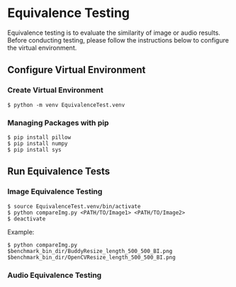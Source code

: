 # Equivalence Testing

Equivalence testing is to evaluate the similarity of image or audio results. 
Before conducting testing, please follow the instructions below to configure the virtual environment.

## Configure Virtual Environment

### Create Virtual Environment

```
$ python -m venv EquivalenceTest.venv
```

### Managing Packages with pip

```
$ pip install pillow
$ pip install numpy
$ pip install sys
```

## Run Equivalence Tests

### Image Equivalence Testing

```
$ source EquivalenceTest.venv/bin/activate
$ python compareImg.py <PATH/TO/Image1> <PATH/TO/Image2>
$ deactivate
```

Example: 
```
$ python compareImg.py $benchmark_bin_dir/BuddyResize_length_500_500_BI.png $benchmark_bin_dir/OpenCVResize_length_500_500_BI.png
```


### Audio Equivalence Testing

```
```